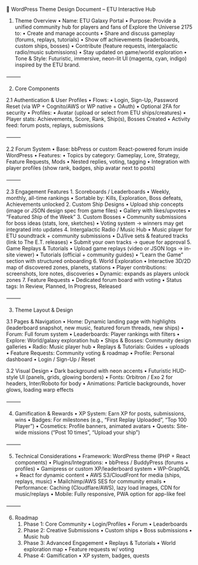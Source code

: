 🌌 WordPress Theme Design Document – ETU Interactive Hub

1. Theme Overview
	•	Name: ETU Galaxy Portal
	•	Purpose: Provide a unified community hub for players and fans of Explore the Universe 2175 to:
	•	Create and manage accounts
	•	Share and discuss gameplay (forums, replays, tutorials)
	•	Show off achievements (leaderboards, custom ships, bosses)
	•	Contribute (feature requests, intergalactic radio/music submissions)
	•	Stay updated on game/world exploration
	•	Tone & Style: Futuristic, immersive, neon-lit UI (magenta, cyan, indigo) inspired by the ETU brand.

⸻

2. Core Components

2.1 Authentication & User Profiles
	•	Flows:
	•	Login, Sign-Up, Password Reset (via WP + Cognito/AWS or WP native + OAuth)
	•	Optional 2FA for security
	•	Profiles:
	•	Avatar (upload or select from ETU ships/creatures)
	•	Player stats: Achievements, Score, Rank, Ship(s), Bosses Created
	•	Activity feed: forum posts, replays, submissions

⸻

2.2 Forum System
	•	Base: bbPress or custom React-powered forum inside WordPress
	•	Features:
	•	Topics by category: Gameplay, Lore, Strategy, Feature Requests, Mods
	•	Nested replies, voting, tagging
	•	Integration with player profiles (show rank, badges, ship avatar next to posts)

⸻

2.3 Engagement Features
	1.	Scoreboards / Leaderboards
	•	Weekly, monthly, all-time rankings
	•	Sortable by: Kills, Exploration, Boss defeats, Achievements unlocked
	2.	Custom Ship Designs
	•	Upload ship concepts (image or JSON design spec from game files)
	•	Gallery with likes/upvotes
	•	“Featured Ship of the Week”
	3.	Custom Bosses
	•	Community submissions for boss ideas (stats, lore, sketches)
	•	Voting system → winners may get integrated into updates
	4.	Intergalactic Radio / Music Hub
	•	Music player for ETU soundtrack + community submissions
	•	DJ/live sets & featured tracks (link to The E.T. releases)
	•	Submit your own tracks → queue for approval
	5.	Game Replays & Tutorials
	•	Upload game replays (video or JSON logs → in-site viewer)
	•	Tutorials (official + community guides)
	•	“Learn the Game” section with structured onboarding
	6.	World Exploration
	•	Interactive 3D/2D map of discovered zones, planets, stations
	•	Player contributions: screenshots, lore notes, discoveries
	•	Dynamic: expands as players unlock zones
	7.	Feature Requests
	•	Dedicated forum board with voting
	•	Status tags: In Review, Planned, In Progress, Released

⸻

3. Theme Layout & Design

3.1 Pages & Navigation
	•	Home: Dynamic landing page with highlights (leaderboard snapshot, new music, featured forum threads, new ships)
	•	Forum: Full forum system
	•	Leaderboards: Player rankings with filters
	•	Explore: World/galaxy exploration hub
	•	Ships & Bosses: Community design galleries
	•	Radio: Music player hub
	•	Replays & Tutorials: Guides + uploads
	•	Feature Requests: Community voting & roadmap
	•	Profile: Personal dashboard
	•	Login / Sign-Up / Reset

3.2 Visual Design
	•	Dark background with neon accents
	•	Futuristic HUD-style UI (panels, grids, glowing borders)
	•	Fonts: Orbitron / Exo 2 for headers, Inter/Roboto for body
	•	Animations: Particle backgrounds, hover glows, loading warp effects

⸻

4. Gamification & Rewards
	•	XP System: Earn XP for posts, submissions, wins
	•	Badges: For milestones (e.g., “First Replay Uploaded”, “Top 100 Player”)
	•	Cosmetics: Profile banners, animated avatars
	•	Quests: Site-wide missions (“Post 10 times”, “Upload your ship”)

⸻

5. Technical Considerations
	•	Framework: WordPress theme (PHP + React components)
	•	Plugins/Integrations:
	•	bbPress / BuddyPress (forums + profiles)
	•	Gamipress or custom XP/leaderboard system
	•	WP-GraphQL + React for dynamic content
	•	AWS S3/CloudFront for media (ships, replays, music)
	•	Mailchimp/AWS SES for community emails
	•	Performance: Caching (Cloudflare/AWS), lazy load images, CDN for music/replays
	•	Mobile: Fully responsive, PWA option for app-like feel

⸻

6. Roadmap
	1.	Phase 1: Core Community
	•	Login/Profiles
	•	Forum
	•	Leaderboards
	2.	Phase 2: Creative Submissions
	•	Custom ships
	•	Boss submissions
	•	Music hub
	3.	Phase 3: Advanced Engagement
	•	Replays & Tutorials
	•	World exploration map
	•	Feature requests w/ voting
	4.	Phase 4: Gamification
	•	XP system, badges, quests
